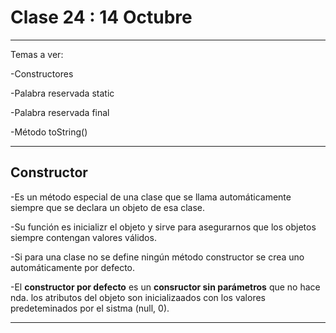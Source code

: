 # Clase 24 : 14 Octubre

---

Temas a ver:

-Constructores

-Palabra reservada static

-Palabra reservada final

-Método toString()

---

## Constructor

-Es un método especial de una clase que se llama automáticamente siempre que se declara un objeto de esa clase.

-Su función es inicializr el objeto y sirve para asegurarnos que los objetos siempre contengan valores válidos.

-Si para una clase no se define ningún método constructor se crea uno automáticamente por defecto.

-El **constructor por defecto** es un **consructor sin parámetros** que no hace nda. los atributos del objeto son inicializaados con los valores predeteminados por el sistma (null, 0).

---
